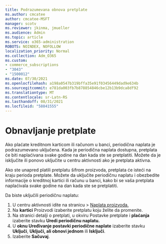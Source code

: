 ```yaml
---
title: Podrazumevana obnova pretplate
ms.author: cmcatee
author: cmcatee-MSFT
manager: scotv
ms.reviewer: jkinma, jmueller
ms.audience: Admin
ms.topic: article
ms.service: o365-administration
ROBOTS: NOINDEX, NOFOLLOW
localization_priority: Normal
ms.collection: Adm_O365
ms.custom:
- commerce_subscriptions
- "3043"
- "1500012"
ms.date: 07/30/2021
ms.openlocfilehash: a198a0547b319bffa35e91f03456449dad9e634b
ms.sourcegitcommit: e781da003fb7b878854846cbe12b13b9dca8df92
ms.translationtype: MT
ms.contentlocale: sr-Latn-RS
ms.lasthandoff: 08/31/2021
ms.locfileid: "58841555"
---
```

# <a name="renewing-your-subscription"></a>Obnavljanje pretplate

Ako plaćate kreditnom karticom ili računom u banci, periodična naplata je podrazumevano uključena. Kada je periodična naplata dostupna, pretplata će biti naplaćivana svake godine na dan kada ste se pretplatiti. Možete da je isključite ili ponovo uključite u centru aktivnosti ako je pretplata aktivna.

Ako ste unapred platili pretplatu šifrom proizvoda, pretplata će isteći na kraju perioda pretplate. Možete da uključite periodičnu naplatu i obezbedite informacije o kreditnoj kartici ili računu u banci, kako bi se vaša pretplata naplaćivala svake godine na dan kada ste se pretplatiti.

Da biste uključili periodičnu naplatu:

1. U centru aktivnosti idite na stranicu  >  [Naplata proizvoda.](https://go.microsoft.com/fwlink/p/?linkid=842054)
2. Na **kartici** Proizvodi izaberite pretplatu koju želite da promenite.
3. Na stranici detalji o pretplati, u okviru Postavke pretplate i **plaćanja** izaberite stavku **Uredi periodičnu naplatu.**
4. U **oknu Uređivanje postavki periodične naplate** izaberite stavku **Uključi**, **Uključi, ali obnovi jednom** ili **Isključi**.
5. Izaberite **Sačuvaj**. 